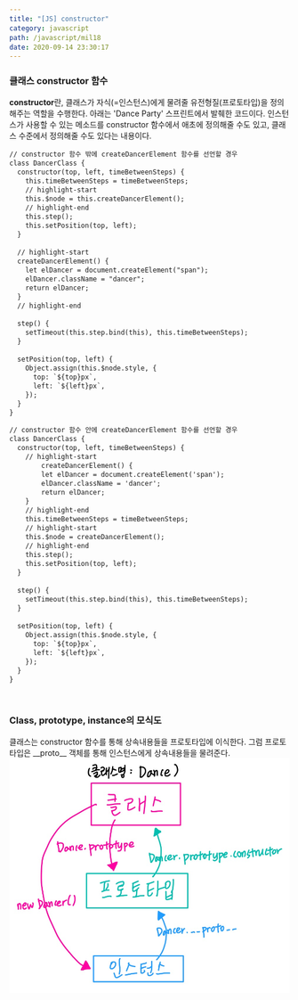 ```yaml
---
title: "[JS] constructor"
category: javascript
path: /javascript/mil18
date: 2020-09-14 23:30:17
---
```


### 클래스 constructor 함수

**constructor**란, 클래스가 자식(=인스턴스)에게 물려줄 유전형질(프로토타입)을 정의해주는 역할을 수행한다. 아래는 'Dance Party' 스프린트에서 발췌한 코드이다. 인스턴스가 사용할 수 있는 메소드를 constructor 함수에서 애초에 정의해줄 수도 있고, 클래스 수준에서 정의해줄 수도 있다는 내용이다.

```jsx{numberLines: true}
// constructor 함수 밖에 createDancerElement 함수를 선언할 경우
class DancerClass {
  constructor(top, left, timeBetweenSteps) {
    this.timeBetweenSteps = timeBetweenSteps;
    // highlight-start
    this.$node = this.createDancerElement();
    // highlight-end
    this.step();
    this.setPosition(top, left);
  }

  // highlight-start
  createDancerElement() {
    let elDancer = document.createElement("span");
    elDancer.className = "dancer";
    return elDancer;
  }
  // highlight-end

  step() {
    setTimeout(this.step.bind(this), this.timeBetweenSteps);
  }

  setPosition(top, left) {
    Object.assign(this.$node.style, {
      top: `${top}px`,
      left: `${left}px`,
    });
  }
}
```

```jsx{numberLines: true}
// constructor 함수 안에 createDancerElement 함수를 선언할 경우
class DancerClass {
  constructor(top, left, timeBetweenSteps) {
    // highlight-start
		createDancerElement() {
	    let elDancer = document.createElement('span');
	    elDancer.className = 'dancer';
	    return elDancer;
    }
    // highlight-end
    this.timeBetweenSteps = timeBetweenSteps;
    // highlight-start
    this.$node = createDancerElement();
    // highlight-end
    this.step();
    this.setPosition(top, left);
  }

  step() {
    setTimeout(this.step.bind(this), this.timeBetweenSteps);
  }

  setPosition(top, left) {
    Object.assign(this.$node.style, {
      top: `${top}px`,
      left: `${left}px`,
    });
  }
}
```

<br>

### Class, prototype, instance의 모식도

클래스는 constructor 함수를 통해 상속내용들을 프로토타입에 이식한다. 그럼 프로토타입은 \_\_proto\_\_ 객체를 통해 인스턴스에게 상속내용들을 물려준다.  
![model](/src/images/onpost/mil18-01.png)
